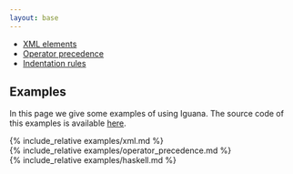 ```yaml
---
layout: base
---
```


<script type="text/javascript">
	$('body').scrollspy({
	    target: '.bs-docs-sidebar',
	    offset: 40
	});

	$("#sidebar").affix({
	    offset: {
	      top: 60
	    }
	});
</script>

<div class="row">
    <!--Nav Bar -->
    <nav class="col-xs-3 bs-docs-sidebar">
        <ul id="sidebar" class="nav nav-stacked fixed">
    		<li>
                <a href="#XML">XML elements</a>
            </li>
            <li>
                <a href="#OperatorePrecedence">Operator precedence</a>
            </li>
            <li>
                <a href="#Haskell">Indentation rules</a>
            </li>
        </ul>
    </nav>
    <!--Main Content -->
    <div class="col-xs-9">
        <section class="group">
            <h2>Examples</h2>
            <p>
            In this page we give some examples of using Iguana. The source code
            of this examples is available <a href="https://github.com/iguana-parser/examples">here</a>.</p>
        </section>
        <section id="XML" class="group">
			{% include_relative examples/xml.md %}
        </section>
        <section id="OperatorePrecedence" class="group">
        	{% include_relative examples/operator_precedence.md %}
        </section>    
        <section id="Haskell" class="group">
        	{% include_relative examples/haskell.md %}
        </section>    
    </div>
</div>
